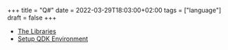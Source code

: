 +++
title = "Q#"
date = 2022-03-29T18:03:00+02:00
tags = ["language"]
draft = false
+++

-   [The Libraries](https://docs.microsoft.com/en-us/azure/quantum/user-guide/libraries/?tabs=tabid-csproj)
-   [Setup QDK Environment](https://docs.microsoft.com/en-us/azure/quantum/install-overview-qdk)

